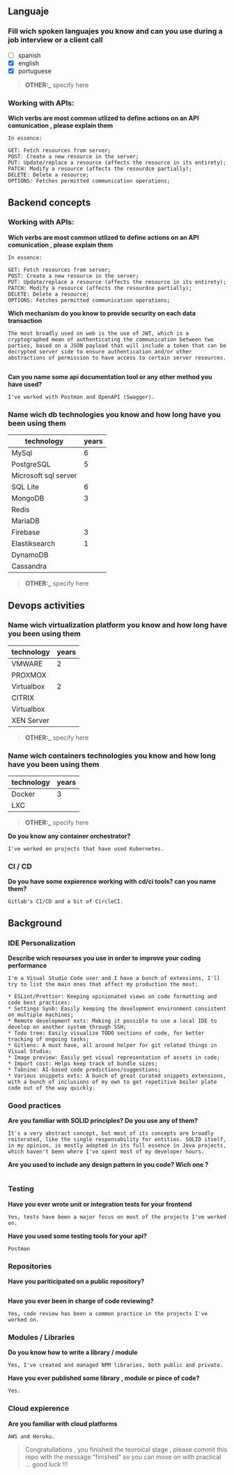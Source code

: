 ## Languaje
### Fill  wich spoken languajes you know and can you use during a job interview or a client call

 - [ ] spanish   
 - [x] english   
 - [x] portuguese
 
> **OTHER:_**  specify here


### Working with APIs:
**Wich verbs are most common utlized to define actions on an API comunication , please explain them**
```
In essence:

GET: Fetch resources from server;
POST: Create a new resource in the server;
PUT: Update/replace a resource (affects the resource in its entirety);
PATCH: Modify a resource (affects the resourdce partially);
DELETE: Delete a resource;
OPTIONS: Fetches permitted communication operations;

```

## Backend concepts

### Working with APIs:
**Wich verbs are most common utlized to define actions on an API comunication , please explain them**
```
In essence:

GET: Fetch resources from server;
POST: Create a new resource in the server;
PUT: Update/replace a resource (affects the resource in its entirety);
PATCH: Modify a resource (affects the resourdce partially);
DELETE: Delete a resource;
OPTIONS: Fetches permitted communication operations;
```
**Wich mechanism do you know to provide security on each data transaction**
```
The most broadly used on web is the use of JWT, which is a cryptographed mean of authenticating the communication between two parties, based on a JSON payload that will include a token that can be decrypted server side to ensure authentication and/or other abstractions of permission to have access to certain server resources.


```
**Can you name some api documentation tool or any other method you have used?**
```
I've worked with Postman and OpenAPI (Swagger).
```

### Name wich db technologies you know and how long have you been using them
| technology | years |
|------------|-------|
| MySql        |   6   |
| PostgreSQL      |   5    |
| Microsoft sql server    |       |
| SQL Lite    |   6    |
| MongoDB    |   3    |
| Redis    |       |
| MariaDB    |       |
| Firebase    |   3    |
| Elastiksearch    |   1   |
| DynamoDB    |       |
| Cassandra    |       |

> **OTHER:_**  specify here


## Devops activities

### Name wich virtualization platform you know and how long have you been using them

| technology | years |
|------------|-------|
| VMWARE    |   2    |
| PROXMOX    |       |
| Virtualbox    |   2    |
| CITRIX    |       |
| Virtualbox    |       |
| XEN Server    |       |

> **OTHER:_**  specify here


### Name wich containers technologies you know and how long have you been using them

| technology | years |
|------------|-------|
| Docker    |   3    |
| LXC    |       |

> **OTHER:_**  specify here

**Do you know any container orchestrator?**
```
I've worked on projects that have used Kubernetes.
```

### CI / CD

**Do you have some expierence working with cd/ci tools? can you name them?**
```
Gitlab's CI/CD and a bit of CircleCI.
```

## Background


### IDE Personalization
**Describe wich resourses you use in order to improve your coding performance**
```
I'm a Visual Studio Code user and I have a bunch of extensions, I'll try to list the main ones that affect my production the most:

* ESLint/Prettier: Keeping opinionated views on code formatting and code best practices;
* Settings Synb: Easily keeping the development environment consistent on multiple machines;
* Remote development exts: Making it possible to use a local IDE to develop on another system through SSH;
* Todo tree: Easily visualize TODO sections of code, for better tracking of ongoing tasks;
* Gitlens: A must have, all around helper for git related things in Visual Studio;
* Image preview: Easily get visual representation of assets in code;
* Import cost: Helps keep track of bundle sizes;
* Tabnine: AI-based code predictions/suggestions;
* Various snippets exts: A bunch of great curated snippets extensions, with a bunch of inclusions of my own to get repetitive boiler plate code out of the way quickly.
```

### Good practices
**Are you familiar with SOLID principles? Do you use any of them?**
```
It's a very abstract concept, but most of its concepts are broadly reiterated, like the single responsability for entities. SOLID itself, in my opinion, is mostly adopted in its full essence in Java projects, which haven't been where I've spent most of my developer hours.
```
**Are you used to include any design pattern in you code? Wich one ?** 
```
```
### Testing
**Have you ever wrote unit or integration tests for your frontend**
```
Yes, tests have been a major focus on most of the projects I've worked on.
```
**Have you used some testing tools for your api?**
```
Postman
```


### Repositories
**Have you pariticipated on a public repository?**
```

```
**Have you ever been in charge of code reviewing?**
```
Yes, code review has been a common practice in the projects I've worked on.
```

### Modules / Libraries
**Do you know how to write a library / module**
```
Yes, I've created and managed NPM libraries, both public and private.
```
**Have you ever published some library , module or piece of code?**
```
Yes.
```

### Cloud expierence
**Are you familiar with cloud platforms**
```
AWS and Heroku.
```

> Congratullations , you finished the teoroical stage , please commit this repo with the message "finished" so you can move on with practical ... good luck !!!



